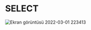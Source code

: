 # SELECT
![Ekran görüntüsü 2022-03-01 223413](https://user-images.githubusercontent.com/89224500/156235788-01a3715b-87ec-4fcf-a7b6-4ec36044078b.png)
